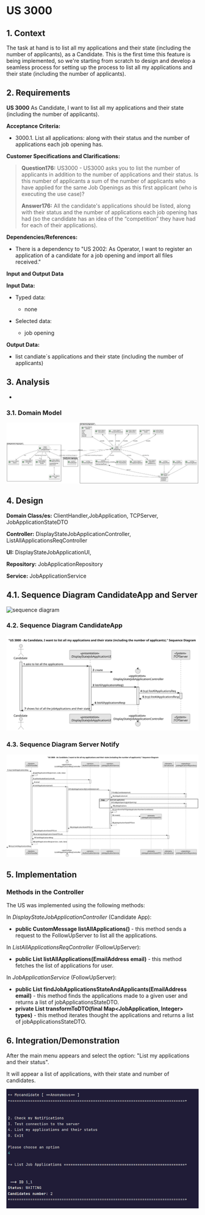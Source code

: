 # US 3000

## 1. Context

The task at hand is to list all my applications and their state (including the number of applicants), as a Candidate.
This is the first time this feature is being implemented,
so we're starting from scratch to design and develop a seamless process for setting up the process to list all my applications and their state (including the number of applicants).

## 2. Requirements

**US 3000** As Candidate, I want to list all my applications and their state (including the number of applicants).

**Acceptance Criteria:**

- 3000.1. List all applications: along with their status and the number of applications each job opening has.


**Customer Specifications and Clarifications:**

> **Question176:** US3000 - US3000 asks you to list the number of applicants in addition to the number of applications and their status. Is this number of applicants a sum of the number of applicants who have applied for the same Job Openings as this first applicant (who is executing the use case)?
> 
> **Answer176:** All the candidate's applications should be listed, along with their status and the number of applications each job opening has had (so the candidate has an idea of the “competition” they have had for each of their applications).



**Dependencies/References:**

* There is a dependency to "US 2002: As Operator, I want to register an application of a candidate for a job opening and import all files received."



**Input and Output Data**

**Input Data:**

* Typed data:
    * none 
    

* Selected data:
    * job opening 


**Output Data:**
*  list candiate´s applications and their state (including the number of applicants)



## 3. Analysis

* 

### 3.1. Domain Model

![sub domain model](us3000_sub_domain_model.svg)

## 4. Design

**Domain Class/es:** ClientHandler,JobApplication, TCPServer, JobApplicationStateDTO

**Controller:** DisplayStateJobApplicationController, ListAllApplicationsReqController

**UI:** DisplayStateJobApplicationUI, 

**Repository:**	JobApplicationRepository

**Service:** JobApplicationService

## 4.1. Sequence Diagram CandidateApp and Server

![sequence diagram](us3000_sequence_diagram.svg)

### 4.2. Sequence Diagram CandidateApp

![sequence diagram](us3000_sequence_diagramCandidateApp.svg)


### 4.3. Sequence Diagram Server Notify

![sequence diagram](us3000_sequence_diagramServer.svg)


[//]: # (### 4.3. Applied Patterns)

[//]: # ()
[//]: # (### 4.4. Tests)

[//]: # ()
[//]: # (Include here the main tests used to validate the functionality. Focus on how they relate to the acceptance criteria.)

[//]: # ()
[//]: # (**Test 1:** *Verifies that it is not possible to ...*)

[//]: # ()
[//]: # (**Refers to Acceptance Criteria:** G002.1)

[//]: # ()
[//]: # ()
[//]: # (```)

[//]: # (@Test&#40;expected = IllegalArgumentException.class&#41;)

[//]: # (public void ensureXxxxYyyy&#40;&#41; {)

[//]: # (	...)

[//]: # (})

[//]: # (````)

## 5. Implementation


### Methods in the Controller

The US was implemented using the following methods:

In *DisplayStateJobApplicationController* (Candidate App):
* **public CustomMessage listAllApplications()** - this method sends a request to the FollowUpServer to list all the applications.

In *ListAllApplicationsReqController* (FollowUpServer):
* **public List<JobApplicationStateDTO> listAllApplications(EmailAddress email)** - this method fetches the list of applications for user.

In *JobApplicationService* (FollowUpServer):
* **public List<JobApplicationStateDTO> findJobApplicationsStateAndApplicants(EmailAddress email)** - this method finds the applications made to a given user and returns a list of jobApplicationsStateDTO.
* **private List<JobApplicationStateDTO> transformToDTO(final Map<JobApplication, Integer> types)** - this method iterates thought the applications and returns a list of jobApplicationsStateDTO.

## 6. Integration/Demonstration

After the main menu appears and select the option: "List my applications and their status".

It will appear a list of applications, with their state and number of candidates.

![Message](img.png)

[//]: # (## 7. Observations)

[//]: # ()
[//]: # (*This section should be used to include any content that does not fit any of the previous sections.*)

[//]: # ()
[//]: # (*The team should present here, for instance, a critical perspective on the developed work including the analysis of alternative solutions or related works*)

[//]: # ()
[//]: # (*The team should include in this section statements/references regarding third party works that were used in the development this work.*)